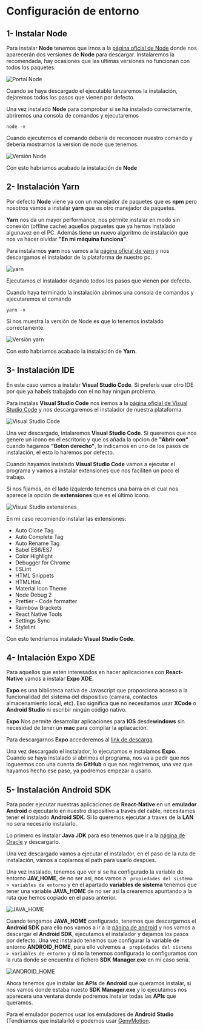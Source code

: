 # Configuración de entorno

## 1- Instalar Node

Para instalar **Node** tenemos que irnos a la [página oficial de Node](https://nodejs.org/en/) donde nos aparecerán dos versiones de **Node** para descargar. Instalaremos la recomendada, hay ocasiones que las ultimas versiones no funcionan con todos los paquetes.

![Portal Node](./images/node.JPG)

Cuando se haya descargado el ejecutable lanzaremos la instalación, dejaremos todos los pasos que vienen por defecto.

Una vez instalado **Node** para comprobar si se ha instalado correctamente, abriremos una consola de comandos y ejecutaremos

```
node -v 
```

Cuando ejecutemos el comando debería de reconocer nuestro comando y debería mostrarnos la version de node que tenemos.

![Versión Node](./images/versionNode.JPG)

Con esto habríamos acabado la instalación de **Node**


## 2- Instalación Yarn

Por defecto **Node** viene ya con un manejador de paquetes que es **npm** pero nosotros vamos a instalar **yarn** que es otro manejador de paquetes.

**Yarn** nos da un mayor performance, nos pèrmite instalar en modo sin conexión (offline cache) aquellos paquetes que ya hemos instalado algunavez en el PC. Además tiene un nuevo algoritmo de instalación que nos va hacer olvidar **"En mi máquina funciona"**.

Para instalarnos **yarn** nos vamos a la [página oficial de yarn](https://yarnpkg.com/lang/en/docs/install/) y nos descargamos el instalador de la plataforma de nuestro pc.

![yarn](./images/yarn.JPG)

Ejecutamos el instalador dejando todos los pasos que vienen por defecto.

Cuando haya terminado la instalación abrimos una consola de comandos y ejecutaremos el comando

```
yarn -v
```

Si nos muestra la versión de Node es que lo tenemos instalado correctamente.

![Versión yarn](./images/versionYarn.JPG)

Con esto habríamos acabado la instalación de **Yarn**.

## 3- Instalación IDE

En este caso vamos a instalar **Visual Studio Code**. Si preferís usar otro IDE por que ya habeís trabajado con el no hay ningun problema.

Para instalas **Visual Studio Code** nos iremos a la [página oficial de Visual Studio Code](https://code.visualstudio.com/) y nos descargaremos el instalador de nuestra plataforma.

![Visual Studio Code](./images/VSCode.JPG)

Una vez descargado, intalaremos **Visual Studio Code**. Si queremos que nos genere un icono en el escritorio y que os añada la opcion de **"Abrir con"** cuando hagamos **"Boton derecho"**, lo indicamos en uno de los pasos de instalación, el esto lo haremos por defecto.

Cuando hayamos instalado **Visual Studio Code** vamos a ejecutar el programa y vamos a instalar extensiones que nos faciliten un poco el trabajo.

Si nos fijamos, en el lado izquierdo tenemos una barra en el cual nos aparece la opción de **extensiones** que es el último icono.

![Visual Studio extensiones](./images/VSExtensions.JPG)

En mi caso recomiendo instalar las extensiones:

* Auto Close Tag
* Auto Complete Tag
* Auto Rename Tag
* Babel ES6/ES7
* Color Highlight
* Debugger for Chrome
* ESLint
* HTML Snippets
* HTMLHint
* Material Icon Theme
* Node Debug 2
* Prettier - Code formatter
* Raimbow Brackets
* React Native Tools
* Settings Sync
* Stylelint

Con esto tendríamos instalado **Visual Studio Code**.


## 4- Intalación Expo XDE

Para aquellos que esten interesados en hacer aplicaciones con **React-Native** vamos a instalar **Expo XDE**.


**Expo** es una biblioteca nativa de Javascript que proporciona acceso a la funcionalidad del sistema del dispositivo (camara, contactos almacenamiento local, etc). Eso significa que no necesitamos usar **XCode** o **Android Studio** ni escribir ningún código nativo.

**Expo** Nos permite desarrollar aplicaciones para **IOS** desde**windows** sin necesidad de tener un **mac** para compilar la apliacación.

Para descargarnos **Expo** accederemos al [link de descarga](https://xde-updates.exponentjs.com/download/win32).

Una vez descargado el instalador, lo ejecutamos e instalamos **Expo**. Cuando se haya instalado si abrimos el programa, nos va a pedir que nos logueemos con una cuenta de **GitHub** o que nos registremos, una vez que hayamos hecho ese paso, ya podremos empezar a usarlo.

## 5- Instalación Android SDK

Para poder ejecutar nuestras aplicaciones de **React-Native** en un **emulador Android** o ejecutarlo en nuestro dispositivo a través del cable, necesitamos tener el instalado **Android SDK**. Si lo queremos ejecutar a traves de la **LAN** no sera necesario instalarlo.

Lo primero es instalar **Java JDK** para eso tenemos que ir a la [página de Oracle](http://www.oracle.com/technetwork/es/java/javase/downloads/jdk-netbeans-jsp-3413139-esa.html) y descargarlo.

Una vez descargado vamos a ejecutar el instalador, en el paso de la ruta de instalación, vamos a copiarnos el path para usarlo despues.

Una vez instalado, tenemos que ver si se ha configurado la variable de entorno **JAV_HOME**, de no ser así, nos vamos a ``` propiedades del sistema > variables de entorno``` y en el apartado **variables de sistema** tenemos que tener una variable **JAVA_HOME** de no ser así la crearemos apuntando a la ruta que hemos copiado en el paso anterior.

![JAVA_HOME](./images/JavaHome.JPG)

Cuando tengamos **JAVA_HOME** configurado, tenemos que descargarnos el **Android SDK** para ello nos vamos a ir a la [página de android](https://developer.android.com/sdk/download.html) y nos vamos a descargar el **Android SDK**, ejecutamos el instalador y dejamos los pasos por defecto. Una vez instalado tenemos que configurar la variable de entorno **ANDROID_HOME**, para ello volvemos a ``` propiedades del sistema > variables de entorno``` y si no la tenemos configurada lo configuramos con la ruta donde se encuentra el fichero **SDK Manager.exe** en mi caso sería.

![ANDROID_HOME](./images/AndroidHome.JPG)

Ahora tenemos que instalar las **APIs** de **Android** que queramos instalar, si nos vamos donde estaba nuesto **SDK Manager.exe** y lo ejecutamos nos aparecera una ventana donde podremos instalar todas las **APIs** que queramos.

Para el emulador podemos usar los emuladores de **Android Studio** (Tendríamos que instalarlo) o podemos usar [GenyMotion](https://www.genymotion.com/).